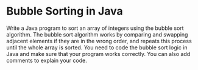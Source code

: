 # Bubble Sorting in Java
Write a Java program to sort an array of integers using the bubble sort algorithm. The bubble sort algorithm works by comparing and swapping adjacent elements if they are in the wrong order, and repeats this process until the whole array is sorted.
You need to code the bubble sort logic in Java and make sure that your program works correctly. You can also add comments to explain your code.

